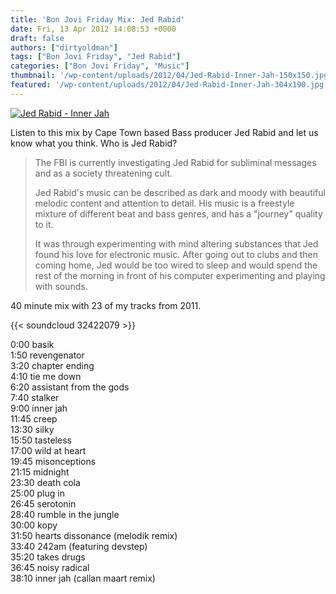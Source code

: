 ```yaml
---
title: 'Bon Jovi Friday Mix: Jed Rabid'
date: Fri, 13 Apr 2012 14:08:53 +0000
draft: false
authors: ["dirtyoldman"]
tags: ["Bon Jovi Friday", "Jed Rabid"]
categories: ["Bon Jovi Friday", "Music"]
thumbnail: '/wp-content/uploads/2012/04/Jed-Rabid-Inner-Jah-150x150.jpg'
featured: '/wp-content/uploads/2012/04/Jed-Rabid-Inner-Jah-304x190.jpg'
---
```


[![](/wp-content/uploads/2012/04/Jed-Rabid-Inner-Jah-e1334325943245.jpg "Jed Rabid - Inner Jah")](/2012/04/13/bon-jovi-friday-mix-jed-rabid/jed-rabid-inner-jah/)

Listen to this mix by Cape Town based Bass producer Jed Rabid and let us know what you think. Who is Jed Rabid?

> The FBI is currently investigating Jed Rabid for subliminal messages and as a society threatening cult.
>
> Jed Rabid's music can be described as dark and moody with beautiful melodic content and attention to detail. His music is a freestyle mixture of different beat and bass genres, and has a "journey" quality to it.
>
> It was through experimenting with mind altering substances that Jed found his love for electronic music. After going out to clubs and then coming home, Jed would be too wired to sleep and would spend the rest of the morning in front of his computer experimenting and playing with sounds.

40 minute mix with 23 of my tracks from 2011.

{{< soundcloud 32422079 >}}

0:00 basik \
1:50 revengenator \
3:20 chapter ending \
4:10 tie me down \
6:20 assistant from the gods \
7:40 stalker \
9:00 inner jah \
11:45 creep \
13:30 silky \
15:50 tasteless \
17:00 wild at heart \
19:45 misonceptions \
21:15 midnight \
23:30 death cola \
25:00 plug in \
26:45 serotonin \
28:40 rumble in the jungle \
30:00 kopy \
31:50 hearts dissonance (melodik remix) \
33:40 242am (featuring devstep) \
35:20 takes drugs \
36:45 noisy radical \
38:10 inner jah (callan maart remix)
